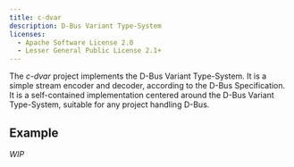 ```yaml
---
title: c-dvar
description: D-Bus Variant Type-System
licenses:
  - Apache Software License 2.0
  - Lesser General Public License 2.1+
---
```

The *c-dvar* project implements the D-Bus Variant Type-System. It is a simple
stream encoder and decoder, according to the D-Bus Specification. It is a
self-contained implementation centered around the D-Bus Variant Type-System,
suitable for any project handling D-Bus.

## Example

*WIP*
